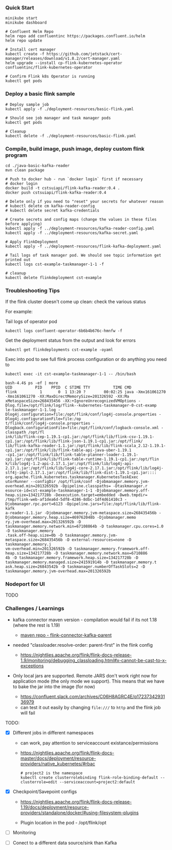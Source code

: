 ### Quick Start
```
minikube start
minikube dashboard

# Confluent Helm Repo
helm repo add confluentinc https://packages.confluent.io/helm
helm repo update

# Install cert manager
kubectl create -f https://github.com/jetstack/cert-manager/releases/download/v1.8.2/cert-manager.yaml 
helm upgrade --install cp-flink-kubernetes-operator confluentinc/flink-kubernetes-operator

# Confirm Flink k8s Operator is running
kubectl get pods
```

### Deploy a basic flink sample
```
# Deploy sample job
kubectl apply -f ./deployment-resources/basic-flink.yaml

# Should see job manager and task manager pods
kubectl get pods

# Cleanup
kubectl delete -f ./deployment-resources/basic-flink.yaml
```


### Compile, build image, push image, deploy custom flink program

```
cd ./java-basic-kafka-reader
mvn clean package

# Push to docker hub - run `docker login` first if necessary
# docker login
docker build -t cstsuiapi/flink-kafka-reader:0.4 .
docker push cstsuiapi/flink-kafka-reader:0.4

# Delete only if you need to "reset" your secrets for whatever reason
# kubectl delete cm kafka-reader-config
# kubectl delete secret kafka-credentials

# Create secrets and config maps (change the values in these files before applying)
kubectl apply -f ../deployment-resources/kafka-reader-config.yaml
kubectl apply -f ../deployment-resources/kafka-secret.yaml

# Apply FlinkDeployment
kubectl apply -f ../deployment-resources/flink-kafka-deployment.yaml

# Tail logs of task manager pod. We should see topic information get printed out
kubectl logs cst-example-taskmanager-1-1 -f

# cleanup
kubectl delete flinkdeployment cst-example
```

### Troubleshooting Tips

If the flink cluster doesn't come up clean: check the various status

For example:

Tail logs of operator pod
```
kubectl logs confluent-operator-6b6b4b676c-hmnfw -f
```

Get the deployment status from the output and look for errors
```
kubectl get flinkdeployments cst-example -oyaml
```

Exec into pod to see full flink process configuration or do anything you need to

```
kubectl exec -it cst-example-taskmanager-1-1 -- /bin/bash

bash-4.4$ ps -ef | more
UID          PID    PPID  C STIME TTY          TIME CMD
flink          1       0  1 13:20 ?        00:02:25 java -Xmx161061270 -Xms161061270 -XX:MaxDirectMemorySize=201326592 -XX:Ma
xMetaspaceSize=268435456 -XX:+IgnoreUnrecognizedVMOptions -Dlog.file=/opt/flink/log/flink--kubernetes-taskmanager-0-cst-examp
le-taskmanager-1-1.log -Dlog4j.configuration=file:/opt/flink/conf/log4j-console.properties -Dlog4j.configurationFile=file:/op
t/flink/conf/log4j-console.properties -Dlogback.configurationFile=file:/opt/flink/conf/logback-console.xml -classpath /opt/fl
ink/lib/flink-cep-1.19.1-cp1.jar:/opt/flink/lib/flink-csv-1.19.1-cp1.jar:/opt/flink/lib/flink-json-1.19.1-cp1.jar:/opt/flink/
lib/flink-kafka-reader-1.1.jar:/opt/flink/lib/flink-scala_2.12-1.19.1-cp1.jar:/opt/flink/lib/flink-table-api-java-uber-1.19.1
-cp1.jar:/opt/flink/lib/flink-table-planner-loader-1.19.1-cp1.jar:/opt/flink/lib/flink-table-runtime-1.19.1-cp1.jar:/opt/flin
k/lib/log4j-1.2-api-2.17.1.jar:/opt/flink/lib/log4j-api-2.17.1.jar:/opt/flink/lib/log4j-core-2.17.1.jar:/opt/flink/lib/log4j-
slf4j-impl-2.17.1.jar:/opt/flink/lib/flink-dist-1.19.1-cp1.jar:::: org.apache.flink.kubernetes.taskmanager.KubernetesTaskExec
utorRunner --configDir /opt/flink/conf -Djobmanager.memory.jvm-overhead.min=201326592b -Dpipeline.classpaths= -Dtaskmanager.r
esource-id=cst-example-taskmanager-1-1 -Djobmanager.memory.off-heap.size=134217728b -Dexecution.target=embedded -Dweb.tmpdir=
/tmp/flink-web-af1dea6d-5df8-4286-8dbc-1df4d61410c3 -Djobmanager.rpc.port=6123 -Dpipeline.jars=file:/opt/flink/lib/flink-kafk
a-reader-1.1.jar -Djobmanager.memory.jvm-metaspace.size=268435456b -Djobmanager.memory.heap.size=469762048b -Djobmanager.memo
ry.jvm-overhead.max=201326592b -D taskmanager.memory.network.min=67108864b -D taskmanager.cpu.cores=1.0 -D taskmanager.memory
.task.off-heap.size=0b -D taskmanager.memory.jvm-metaspace.size=268435456b -D external-resources=none -D taskmanager.memory.j
vm-overhead.min=201326592b -D taskmanager.memory.framework.off-heap.size=134217728b -D taskmanager.memory.network.max=6710886
4b -D taskmanager.memory.framework.heap.size=134217728b -D taskmanager.memory.managed.size=241591914b -D taskmanager.memory.t
ask.heap.size=26843542b -D taskmanager.numberOfTaskSlots=2 -D taskmanager.memory.jvm-overhead.max=201326592b
```


### Nodeport for UI

TODO



### Challenges / Learnings 

- kafka connector maven version - compilation would fail if its not 1.18 (where the rest is 1.19) 
   - [maven repo - flink-connector-kafka-parent](https://mvnrepository.com/artifact/io.confluent.flink/flink-connector-kafka-parent)

- needed "classloader.resolve-order: parent-first" in the flink config
  - https://nightlies.apache.org/flink/flink-docs-release-1.9/monitoring/debugging_classloading.html#x-cannot-be-cast-to-x-exceptions

- Only local jars are supported. Remote JARS don't work right now for application mode (the only mode we support). This means that we have to bake the jar into the image (for now)
  - https://confluent.slack.com/archives/C06H8AGRC4E/p1723734293136979
  - can test it out easily by changing `file:///` to `http` and the flink job will fail

TODO:

- [X] Different jobs in different namespaces
  - can work, pay attention to serviceaccount existance/permissions
  - https://nightlies.apache.org/flink/flink-docs-master/docs/deployment/resource-providers/native_kubernetes/#rbac

	```
	# project2 is the namespace
	kubectl create clusterrolebinding flink-role-binding-default --clusterrole=edit --serviceaccount=project2:default
	```

- [X] Checkpoint/Savepoint configs
  - https://nightlies.apache.org/flink/flink-docs-release-1.19/docs/deployment/resource-providers/standalone/docker/#using-filesystem-plugins

  - Plugin location in the pod - /opt/flink/opt



- [ ] Monitoring

- [ ] Conect to a different data source/sink than Kafka


### 
